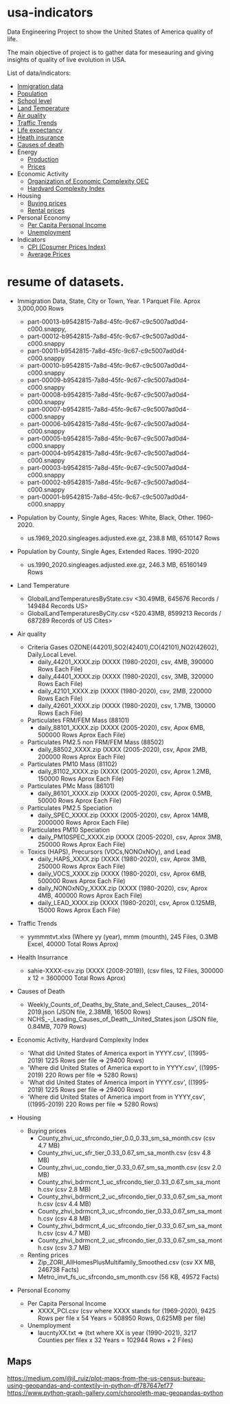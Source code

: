 # usa-indicators
Data Engineering Project to show the United States of America quality of life. 

The main objective of project is to gather data for meseauring and giving insights 
of quality of live evolution in USA.

List of data/indicators:

* [Inmigration data](immigration_data.md)
* [Population](population.md)
* [School level](school_level.md)
* [Land Temperature](land_temperature.md)
* [Air quality](air_quality.md) 
* [Traffic Trends](traffic_trends.md)
* [Life expectancy](life_expectation.md)
* [Heath insurance](health_insurance.md)
* [Causes of death](causes_of_death.md)
* Energy
  * [Production](production.md)
  * [Prices](energy_prices.md)
* Economic Activity
  * [Organization of Economic Complexity OEC](organization_economic_complexity.md) 
  * [Hardvard Complexity Index](complexity_index.md)
* Housing 
  * [Buying prices](buying_prices.md) 
  * [Rental prices](rental_prices.md)
* Personal Economy
  * [Per Capita Personal Income](per_capita_personal_income.md)
  * [Unemployment](unemployment.md)
* Indicators
  * [CPI (Cosumer Prices Index)](cpi.md)
  * [Average Prices](average_prices.md) 

# resume of datasets.

* Immigration Data, State, City or Town, Year. 1 Parquet File. Aprox 3,000,000 Rows
  * part-00013-b9542815-7a8d-45fc-9c67-c9c5007ad0d4-c000.snappy, 
  * part-00012-b9542815-7a8d-45fc-9c67-c9c5007ad0d4-c000.snappy
  * part-00011-b9542815-7a8d-45fc-9c67-c9c5007ad0d4-c000.snappy
  * part-00010-b9542815-7a8d-45fc-9c67-c9c5007ad0d4-c000.snappy
  * part-00009-b9542815-7a8d-45fc-9c67-c9c5007ad0d4-c000.snappy
  * part-00008-b9542815-7a8d-45fc-9c67-c9c5007ad0d4-c000.snappy
  * part-00007-b9542815-7a8d-45fc-9c67-c9c5007ad0d4-c000.snappy
  * part-00006-b9542815-7a8d-45fc-9c67-c9c5007ad0d4-c000.snappy
  * part-00005-b9542815-7a8d-45fc-9c67-c9c5007ad0d4-c000.snappy
  * part-00004-b9542815-7a8d-45fc-9c67-c9c5007ad0d4-c000.snappy
  * part-00003-b9542815-7a8d-45fc-9c67-c9c5007ad0d4-c000.snappy
  * part-00002-b9542815-7a8d-45fc-9c67-c9c5007ad0d4-c000.snappy
  * part-00001-b9542815-7a8d-45fc-9c67-c9c5007ad0d4-c000.snappy
* Population by County, Single Ages, Races: White, Black, Other. 1960-2020. <br> 
  * us.1969_2020.singleages.adjusted.exe.gz, 238.8 MB, 6510147 Rows <br>
* Population by County, Single Ages, Extended Races. 1990-2020 <br>    
  * us.1990_2020.singleages.adjusted.exe.gz, 246.3 MB, 65160149 Rows <br>
* Land Temperature
  * GlobalLandTemperaturesByState.csv <30.49MB,   645676 Records / 149484 Records US>  
  * GlobalLandTemperaturesByCity.csv  <520.43MB, 8599213 Records / 687289 Records of US Cites>
* Air quality
  * Criteria Gases OZONE(44201),SO2(42401),CO(42101),NO2(42602), Daily,Local Level.
    * daily_44201_XXXX.zip (XXXX (1980-2020), csv, 4MB, 390000 Rows Each File)
    * daily_44401_XXXX.zip (XXXX (1980-2020), csv, 3MB, 320000 Rows Each File)
    * daily_42101_XXXX.zip (XXXX (1980-2020), csv, 2MB, 220000 Rows Each File)
    * daily_42601_XXXX.zip (XXXX (1980-2020), csv, 1.7MB, 130000 Rows Each File)
  * Particulates FRM/FEM Mass (88101)
    * daily_88101_XXXX.zip (XXXX (2005-2020), csv, Apox 6MB,      500000 Rows Aprox Each File)
  * Particulates PM2.5 non FRM/FEM Mass (88502)
    * daily_88502_XXXX.zip (XXXX (2005-2020), csv, Apox 2MB,      200000 Rows Aprox Each File)
  * Particulates PM10 Mass (81102)
    * daily_81102_XXXX.zip (XXXX (2005-2020), csv, Aprox 1.2MB,   150000 Rows Aprox Each File) 
  * Particulates PMc Mass (86101)
    * daily_86101_XXXX.zip (XXXX (2005-2020), csv, Aprox 0.5MB,    50000 Rows Aprox Each File)
  * Particulates PM2.5 Speciation
    * daily_SPEC_XXXX.zip  (XXXX (2005-2020), csv, Aprox 14MB,   2000000 Rows Aprox Each File)
  * Particulates PM10 Speciation
    * daily_PM10SPEC_XXXX.zip (XXXX (2005-2020), csv, Aprox 3MB,  250000 Rows Aprox Each File)
  * Toxics (HAPS), Precursors (VOCs,NONOxNOy), and Lead
    * daily_HAPS_XXXX.zip (XXXX (1980-2020), csv, Aprox 3MB,  250000 Rows Aprox Each File)
    * daily_VOCS_XXXX.zip (XXXX (1980-2020), csv, Aprox 6MB,  500000 Rows Aprox Each File)
    * daily_NONOxNOy_XXXX.zip (XXXX (1980-2020), csv, Aprox 4MB,  400000 Rows Aprox Each File)
    * daily_LEAD_XXXX.zip (XXXX (1980-2020), csv, Aprox 0.125MB,  15000 Rows Aprox Each File)
* Traffic Trends
    * yymmmtvt.xlxs (Where yy (year), mmm (mounth), 245 Files, 0.3MB Excel, 40000 Total Rows Aprox)
* Health Insurrance
    * sahie-XXXX-csv.zip (XXXX (2008-2019)), (csv files, 12 Files, 300000 x 12 = 3600000 Total Rows Aprox)
* Causes of Death
    * Weekly_Counts_of_Deaths_by_State_and_Select_Causes__2014-2019.json (JSON file, 2.38MB, 16500 Rows)
    * NCHS_-_Leading_Causes_of_Death__United_States.json (JSON file, 0.84MB, 7079 Rows)
* Economic Activity, Hardvard Complexity Index
    * 'What did United States of America export in YYYY.csv', ((1995-2019) 1225 Rows per file => 29400 Rows)
    * 'Where did United States of America export to in YYYY.csv', ((1995-2019) 220 Rows per file => 5280 Rows)
    * 'What did United States of America import in YYYY.csv', ((1995-2019) 1225 Rows per file => 29400 Rows)
    * 'Where did United States of America import from in YYYY,csv', ((1995-2019) 220 Rows per file => 5280 Rows)    
 * Housing
    *  Buying prices
       * County_zhvi_uc_sfrcondo_tier_0.0_0.33_sm_sa_month.csv (csv 4.7 MB)  
       * County_zhvi_uc_sfr_tier_0.33_0.67_sm_sa_month.csv (csv 4.8 MB)
       * County_zhvi_uc_condo_tier_0.33_0.67_sm_sa_month.csv  (csv 2.0 MB) 
       * County_zhvi_bdrmcnt_1_uc_sfrcondo_tier_0.33_0.67_sm_sa_month.csv (csv 2.8 MB)
       * County_zhvi_bdrmcnt_2_uc_sfrcondo_tier_0.33_0.67_sm_sa_month.csv (csv 4.4 MB)
       * County_zhvi_bdrmcnt_3_uc_sfrcondo_tier_0.33_0.67_sm_sa_month.csv (csv 4.8 MB)
       * County_zhvi_bdrmcnt_4_uc_sfrcondo_tier_0.33_0.67_sm_sa_month.csv (csv 4.7 MB)
       * County_zhvi_bdrmcnt_2_uc_sfrcondo_tier_0.33_0.67_sm_sa_month.csv (csv 3.7 MB) 
    * Renting prices
       * Zip_ZORI_AllHomesPlusMultifamily_Smoothed.csv (csv XX MB, 246738  Facts)
       * Metro_invt_fs_uc_sfrcondo_sm_month.csv (56 KB, 49572 Facts)
       
 * Personal Economy
   * Per Capita Personal Income
     * XXXX_PCI.csv (csv where XXXX stands for (1969-2020), 9425 Rows per file x 54 Years = 508950 Rows, 0.625MB per file)    
   * Unemployment
     * laucntyXX.txt => (txt where XX is year (1990-2021), 3217 Counties per filex x 32 Years = 102944 Rows + 2 Files)    

## Maps
https://medium.com/@jl_ruiz/plot-maps-from-the-us-census-bureau-using-geopandas-and-contextily-in-python-df787647ef77
https://www.python-graph-gallery.com/choropleth-map-geopandas-python
